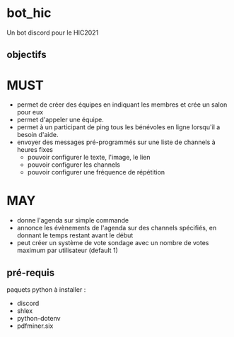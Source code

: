 # bot_hic

Un bot discord pour le HIC2021

## objectifs

# MUST
- permet de créer des équipes en indiquant les membres et crée un salon pour eux
- permet d'appeler une équipe.
- permet à un participant de ping tous les bénévoles en ligne lorsqu'il a besoin d'aide.
- envoyer des messages pré-programmés sur une liste de channels à heures fixes
  - pouvoir configurer le texte, l'image, le lien
  - pouvoir configurer les channels
  - pouvoir configurer une fréquence de répétition


# MAY
- donne l'agenda sur simple commande
- annonce les évènements de l'agenda sur des channels spécifiés, en donnant le temps restant avant le début
- peut créer un système de vote sondage avec un nombre de votes 
maximum par utilisateur (default 1)



## pré-requis
paquets python à installer :
- discord
- shlex
- python-dotenv
- pdfminer.six
